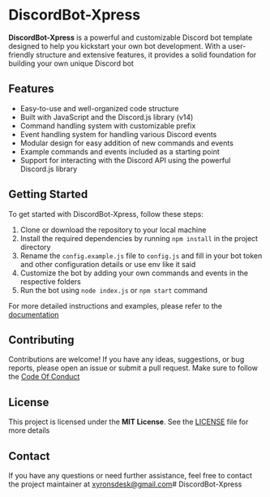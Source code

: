 # DiscordBot-Xpress

**DiscordBot-Xpress** is a powerful and customizable Discord bot template designed to help you kickstart your own bot development. With a user-friendly structure and extensive features, it provides a solid foundation for building your own unique Discord bot

## Features

- Easy-to-use and well-organized code structure
- Built with JavaScript and the Discord.js library (v14)
- Command handling system with customizable prefix
- Event handling system for handling various Discord events
- Modular design for easy addition of new commands and events
- Example commands and events included as a starting point
- Support for interacting with the Discord API using the powerful Discord.js library

## Getting Started

To get started with DiscordBot-Xpress, follow these steps:

1. Clone or download the repository to your local machine
2. Install the required dependencies by running `npm install` in the project directory
3. Rename the `config.example.js` file to `config.js` and fill in your bot token and other configuration details or use env like it said
4. Customize the bot by adding your own commands and events in the respective folders
5. Run the bot using `node index.js` or `npm start` command

For more detailed instructions and examples, please refer to the [documentation](https://github.com/logicnovax/your-repo/wiki)

## Contributing

Contributions are welcome! If you have any ideas, suggestions, or bug reports, please open an issue or submit a pull request. Make sure to follow the [Code Of Conduct](https://github.com/logicnovax/your-repo/blob/main/CODE_OF_CONDUCT.md)

## License

This project is licensed under the **MIT License**. See the [LICENSE](https://github.com/logicnovax/your-repo/blob/main/LICENSE) file for more details

## Contact

If you have any questions or need further assistance, feel free to contact the project maintainer at [xyronsdesk@gmail.com](xyronsdesk@gmail.com)# DiscordBot-Xpress
